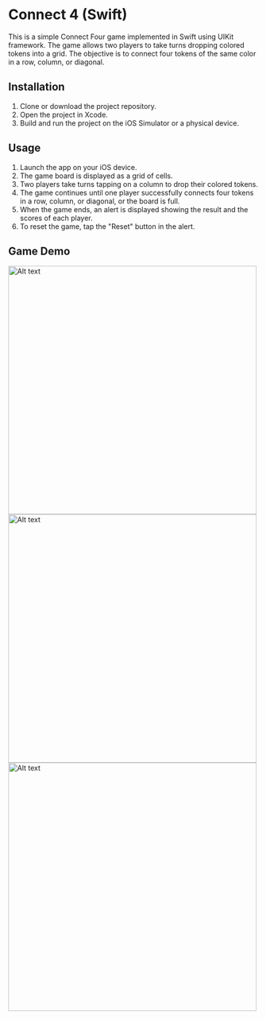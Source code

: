 # Connect 4 (Swift)

This is a simple Connect Four game implemented in Swift using UIKit framework. The game allows two players to take turns dropping colored tokens into a grid. The objective is to connect four tokens of the same color in a row, column, or diagonal.

## Installation

1. Clone or download the project repository.
2. Open the project in Xcode.
3. Build and run the project on the iOS Simulator or a physical device.

## Usage

1. Launch the app on your iOS device.
2. The game board is displayed as a grid of cells.
3. Two players take turns tapping on a column to drop their colored tokens.
4. The game continues until one player successfully connects four tokens in a row, column, or diagonal, or the board is full.
5. When the game ends, an alert is displayed showing the result and the scores of each player.
6. To reset the game, tap the "Reset" button in the alert.

## Game Demo
<img src="./screens/vertical.png" alt="Alt text" title="Optional title" style="display: inline-block; margin: 0 auto; height: 500px"> <img src="./screens/horizontal.png" alt="Alt text" title="Optional title" style="display: inline-block; margin: 0 auto; height: 500px"> <img src="./screens/diagonal.png" alt="Alt text" title="Optional title" style="display: inline-block; margin: 0 auto; height: 500px">
